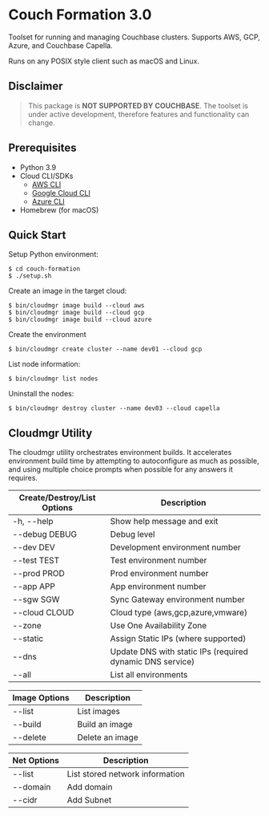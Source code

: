 # Couch Formation 3.0
Toolset for running and managing Couchbase clusters. Supports AWS, GCP, Azure, and Couchbase Capella.

Runs on any POSIX style client such as macOS and Linux.

## Disclaimer

> This package is **NOT SUPPORTED BY COUCHBASE**. The toolset is under active development, therefore features and functionality can change.

## Prerequisites
- Python 3.9
- Cloud CLI/SDKs
  - [AWS CLI](https://aws.amazon.com/cli/)
  - [Google Cloud CLI](https://cloud.google.com/sdk/docs/quickstart)
  - [Azure CLI](https://docs.microsoft.com/en-us/cli/azure/install-azure-cli)
- Homebrew (for macOS)

## Quick Start
Setup Python environment:
````
$ cd couch-formation
$ ./setup.sh
````
Create an image in the target cloud:
````
$ bin/cloudmgr image build --cloud aws
$ bin/cloudmgr image build --cloud gcp
$ bin/cloudmgr image build --cloud azure
````
Create the environment
````
$ bin/cloudmgr create cluster --name dev01 --cloud gcp
````
List node information:
````
$ bin/cloudmgr list nodes
````
Uninstall the nodes:
````
$ bin/cloudmgr destroy cluster --name dev03 --cloud capella
````

## Cloudmgr Utility
The cloudmgr utility orchestrates environment builds. It accelerates environment build time by attempting to autoconfigure as much as possible, and using multiple choice prompts when possible for any answers it requires.

| Create/Destroy/List Options | Description                                               |
|-----------------------------|-----------------------------------------------------------|
| -h, --help                  | Show help message and exit                                |
| --debug DEBUG               | Debug level                                               |
| --dev DEV                   | Development environment number                            |
| --test TEST                 | Test environment number                                   |
| --prod PROD                 | Prod environment number                                   |
| --app APP                   | App environment number                                    |
| --sgw SGW                   | Sync Gateway environment number                           |
| --cloud CLOUD               | Cloud type (aws,gcp,azure,vmware)                         |
| --zone                      | Use One Availability Zone                                 |
| --static                    | Assign Static IPs (where supported)                       |
| --dns                       | Update DNS with static IPs (required dynamic DNS service) |
| --all                       | List all environments                                     |

| Image Options | Description                                               |
|---------------|-----------------------------------------------------------|
| --list        | List images                                               |
| --build       | Build an image                                            |
| --delete      | Delete an image                                           |

| Net Options | Description                     |
|-------------|---------------------------------|
| --list      | List stored network information |
| --domain    | Add domain                      |
| --cidr      | Add Subnet                      |
